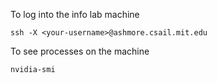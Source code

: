 

To log into the info lab machine

```
ssh -X <your-username>@ashmore.csail.mit.edu
```

To see processes on the machine

```
nvidia-smi 
```
